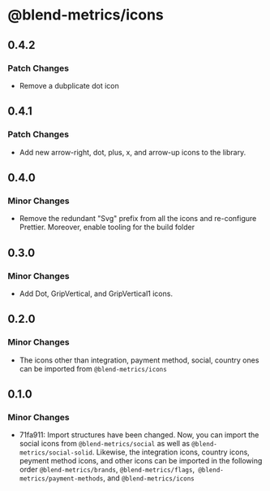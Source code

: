 # @blend-metrics/icons

## 0.4.2

### Patch Changes

- Remove a dubplicate dot icon

## 0.4.1

### Patch Changes

- Add new arrow-right, dot, plus, x, and arrow-up icons to the library.

## 0.4.0

### Minor Changes

- Remove the redundant "Svg" prefix from all the icons and re-configure Prettier. Moreover, enable tooling for the build folder

## 0.3.0

### Minor Changes

- Add Dot, GripVertical, and GripVertical1 icons.

## 0.2.0

### Minor Changes

- The icons other than integration, payment method, social, country ones can be imported from `@blend-metrics/icons`

## 0.1.0

### Minor Changes

- 71fa911: Import structures have been changed. Now, you can import the social icons from `@blend-metrics/social` as well as `@blend-metrics/social-solid`. Likewise, the integration icons, country icons, peyment method icons, and other icons can be imported in the following order `@blend-metrics/brands`, `@blend-metrics/flags`,` @blend-metrics/payment-methods`, and `@blend-metrics/icons`
